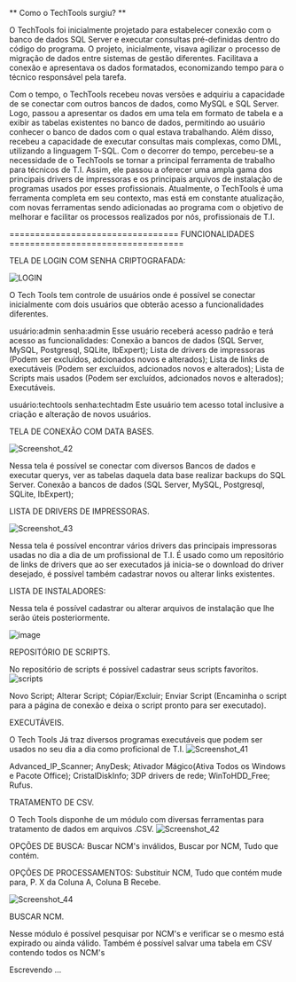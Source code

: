 **      Como o TechTools surgiu?   **

O TechTools foi inicialmente projetado para estabelecer conexão com o banco de dados SQL Server e executar consultas pré-definidas dentro do código do programa.
O projeto, inicialmente, visava agilizar o processo de migração de dados entre sistemas de gestão diferentes. Facilitava a conexão e apresentava os dados formatados, 
economizando tempo para o técnico responsável pela tarefa.

Com o tempo, o TechTools recebeu novas versões e adquiriu a capacidade de se conectar com outros bancos de dados, como MySQL e SQL Server. 
Logo, passou a apresentar os dados em uma tela em formato de tabela e a exibir as tabelas existentes no banco de dados, permitindo ao usuário conhecer o banco de dados com o qual estava trabalhando. 
Além disso, recebeu a capacidade de executar consultas mais complexas, como DML, utilizando a linguagem T-SQL.
Com o decorrer do tempo, percebeu-se a necessidade de o TechTools se tornar a principal ferramenta de trabalho para técnicos de T.I. 
Assim, ele passou a oferecer uma ampla gama dos principais drivers de impressoras e os principais arquivos de instalação de programas usados por esses profissionais.
Atualmente, o TechTools é uma ferramenta completa em seu contexto, mas está em constante atualização, com novas ferramentas sendo adicionadas ao programa com o objetivo de melhorar
e facilitar os processos realizados por nós, profissionais de T.I.


================================= FUNCIONALIDADES ==================================

TELA DE LOGIN COM SENHA CRIPTOGRAFADA:

![LOGIN](https://github.com/EduardoFerreira22/Tech_Tools/assets/104332245/759e38e3-8789-420d-beef-27d645885924)

O Tech Tools tem controle de usuários onde é possível se conectar inicialmente com dois usuários que obterão acesso a funcionalidades diferentes.

usuário:admin 
senha:admin 
Esse usuário receberá acesso padrão e terá acesso as funcionalidades:
Conexão a bancos de dados (SQL Server, MySQL, Postgresql, SQLite, IbExpert);
Lista de drivers de impressoras (Podem ser excluídos, adcionados novos e alterados);
Lista de links de executáveis (Podem ser excluídos, adcionados novos e alterados);
Lista de Scripts mais usados (Podem ser excluídos, adcionados novos e alterados);
Executáveis.

usuário:techtools 
senha:techtadm
Este usuário tem acesso total inclusive a criação e alteração de novos usuários.


TELA DE CONEXÃO COM DATA BASES.

![Screenshot_42](https://github.com/EduardoFerreira22/Tech_Tools/assets/104332245/4ef9aa2b-9e65-471e-a4c0-950eed65961b)

Nessa tela é possível se conectar com diversos Bancos de dados e executar querys, ver as tabelas daquela data base realizar backups do SQL Server.
Conexão a bancos de dados (SQL Server, MySQL, Postgresql, SQLite, IbExpert);


LISTA DE DRIVERS DE IMPRESSORAS.

![Screenshot_43](https://github.com/EduardoFerreira22/Tech_Tools/assets/104332245/2fd44f1c-8929-4aab-b835-668c5dcacb9a)

Nessa tela é possível encontrar vários drivers das principais impressoras usadas no dia a dia de um profissional de T.I.
É usado como um repositório de links de drivers que ao ser executados já inicia-se o download do driver desejado, é possível
também cadastrar novos ou alterar links existentes.

LISTA DE INSTALADORES:

Nessa tela é possível cadastrar ou alterar arquivos de instalação que lhe serão úteis posteriormente.

![image](https://github.com/EduardoFerreira22/Tech_Tools/assets/104332245/008e605d-74a2-4588-b9e5-6692d3ac23d3)


REPOSITÓRIO DE SCRIPTS.

No repositório de scripts é possível cadastrar seus scripts favoritos.
![scripts](https://github.com/EduardoFerreira22/Tech_Tools/assets/104332245/0d0b8171-26bc-41bc-9cd2-18d2f33e9de5)

Novo Script;
Alterar Script;
Cópiar/Excluir;
Enviar Script (Encaminha o script para a página de conexão e deixa o script pronto para ser executado).

EXECUTÁVEIS.

O Tech Tools Já traz diversos programas executáveis que podem ser usados no seu dia a dia como proficional de T.I.
![Screenshot_41](https://github.com/EduardoFerreira22/Tech_Tools/assets/104332245/79a2eca1-e8dd-4fb2-8913-3bde9b261727)

Advanced_IP_Scanner;
AnyDesk;
Ativador Mágico(Ativa Todos os Windows e Pacote Office);
CristalDiskInfo;
3DP drivers de rede;
WinToHDD_Free;
Rufus.

TRATAMENTO DE CSV.

O Tech Tools disponhe de um módulo com diversas ferramentas para tratamento de dados em arquivos .CSV.
![Screenshot_42](https://github.com/EduardoFerreira22/Tech_Tools/assets/104332245/4842706e-bfeb-48a1-936a-0c22be4a5b9a)

OPÇÕES DE BUSCA: Buscar NCM's inválidos, Buscar por NCM, Tudo que contém.

OPÇÕES DE PROCESSAMENTOS:
Substituir NCM, Tudo que contém mude para, P. X da Coluna A, Coluna B Recebe.

![Screenshot_44](https://github.com/EduardoFerreira22/Tech_Tools/assets/104332245/9bf219c6-86f0-4f77-8d5e-d7686e83845b)


BUSCAR NCM.

Nesse módulo é possível pesquisar por NCM's e verificar se o mesmo está expirado ou ainda válido.
Também é possível salvar uma tabela em CSV contendo todos os NCM's 


Escrevendo ...
